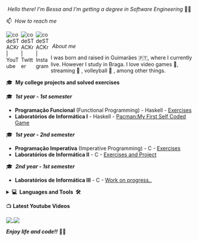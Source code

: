 &nbsp;*Hello there! I'm Bessa and I'm getting a degree in Software Engineering* 👩‍💻

📫 &nbsp;*How to reach me*  

<a>&nbsp;[<img align="left" alt="codeSTACKr | YouTube" width="40px" src="https://cdn.jsdelivr.net/npm/simple-icons@v3/icons/youtube.svg"/>][youtube]</a>
<a>&nbsp;[<img align="left" alt="codeSTACKr | Twitter" width="40px" src="https://cdn.jsdelivr.net/npm/simple-icons@v3/icons/twitter.svg"/>][twitter]</a>
<a>&nbsp;[<img align="left" alt="codeSTACKr | Instagram" width="40px" src="https://cdn.jsdelivr.net/npm/simple-icons@v3/icons/instagram.svg"/>][instagram]</a>

&nbsp;*About me*

I was born and raised in Guimarães 🇵🇹, where I currently live. However I study in Braga. I love video games 👾, streaming 🎥 , volleyball 🏐 , among other things. 

🎓 &nbsp;**My college projects and solved exercises**  

🎓 &nbsp;***1st year - 1st semester***  

- **Programação Funcional** (Functional Programming) - Haskell - [Exercises](https://github.com/assebc/Programacao-Funcional)
- **Laboratórios de Informática I** - Haskell - [Pacman:My First Self Coded Game](https://github.com/assebc/Laboratorios-Informatica-I)

🎓 &nbsp;***1st year - 2nd semester*** 

- **Programação Imperativa** (Imperative Programming) - C - [Exercises](https://github.com/assebc/Programacao-Imperativa)
- **Laboratórios de Informática II** - C - [Exercises and Project](https://github.com/assebc/Laboratorios-Informatica-II)

🎓 &nbsp;***2nd year - 1st semester*** 

- **Laboratórios de Informática III** - C - [Work on progress..](https://github.com/assebc/Laboratorios-Informatica-III)

<details>
  <summary><b>💻&nbsp;&nbsp;Languages&nbsp;and&nbsp;Tools&nbsp;&nbsp;🛠️</b></summary>
  <br/>

<p align="left">[<img align="left" alt="codeSTACKr | Arduino" width="40px" src="https://github.com/devicons/devicon/blob/master/icons/arduino/arduino-original.svg"/>]</a>
<a>&nbsp;[<img align="left" alt="codeSTACKr | C" width="40px" src="https://raw.githubusercontent.com/devicons/devicon/master/icons/c/c-original.svg"/>]</a>
<a>&nbsp;[<img align="left" alt="codeSTACKr | CPP" width="40px" src="https://github.com/devicons/devicon/blob/master/icons/cplusplus/cplusplus-original.svg"/>]</a>
<a>&nbsp;[<img align="left" alt="codeSTACKr | Haskell" width="40px" src="https://raw.githubusercontent.com/devicons/devicon/master/icons/haskell/haskell-original.svg"/>]</a>
<a>&nbsp;[<img align="left" alt="codeSTACKr | HTML" width="40px" src="https://raw.githubusercontent.com/github/explore/80688e429a7d4ef2fca1e82350fe8e3517d3494d/topics/html/html.png"/>]</a>
<a>&nbsp;[<img align="left" alt="codeSTACKr | CSS" width="40px" src="https://raw.githubusercontent.com/github/explore/80688e429a7d4ef2fca1e82350fe8e3517d3494d/topics/css/css.png"/>]</a>
<a>&nbsp;[<img align="left" alt="codeSTACKr | PYTHON" width="40px" src="https://github.com/devicons/devicon/blob/master/icons/python/python-original.svg"/>]</a>
<a>&nbsp;[<img align="left" alt="codeSTACKr | ae" width="40px" src="https://github.com/devicons/devicon/blob/master/icons/aftereffects/aftereffects-plain.svg"/>]</a>
<a>&nbsp;[<img align="left" alt="codeSTACKr | github" width="40px" src="https://raw.githubusercontent.com/github/explore/78df643247d429f6cc873026c0622819ad797942/topics/github/github.png"/>]</a>
<a>&nbsp;[<img align="left" alt="codeSTACKr | ps" width="40px" src ="https://github.com/devicons/devicon/blob/master/icons/photoshop/photoshop-plain.svg"/>]</a>
<a>&nbsp;[<img align="left" alt="codeSTACKr | pr" width="40px" src ="https://github.com/devicons/devicon/blob/master/icons/premierepro/premierepro-plain.svg"/>]</a>
<a>&nbsp;[<img align="left" alt="codeSTACKr | slack" width="40px" src ="https://github.com/devicons/devicon/blob/master/icons/slack/slack-original.svg"/>]</a>
<a>&nbsp;[<img align="left" alt="codeSTACKr | terminal" width="40px" src="https://raw.githubusercontent.com/github/explore/80688e429a7d4ef2fca1e82350fe8e3517d3494d/topics/terminal/terminal.png"/>]</a>
<a>&nbsp;[<img align="left" alt="codeSTACKr | trello" width="40px" src ="https://github.com/devicons/devicon/blob/master/icons/trello/trello-plain.svg"/>]</a>
<a>&nbsp;[<img align="left" alt="codeSTACKr | ubuntu" width="40px" src ="https://github.com/devicons/devicon/blob/master/icons/ubuntu/ubuntu-plain.svg"/>]</a></p>

&nbsp;I hope I can add as many items to this list as possible!

</details>

📺&nbsp;**Latest Youtube Videos** 
<!-- YOUTUBE:START -->
<!-- YOUTUBE:END -->

<a href="https://lsantos.dev">
  <img align="center" src="https://github-readme-stats.vercel.app/api?username=assebc&count_private=true&show_icons=true&theme=github_dark" />
</a>

<a href="https://lsantos.dev">
  <img align="center" src="https://github-readme-stats.vercel.app/api/top-langs/?username=assebc&theme=github_dark&layout=compact" />
</a>

***Enjoy life and code!!*** 👋😊


[twitter]: https://twitter.com/bessitos_
[youtube]: https://www.youtube.com/channel/UCKz1tkzbzC6SV9CYF7qRE3g
[instagram]: https://instagram.com/bessitos_
